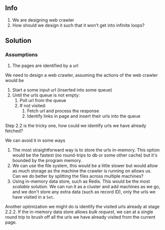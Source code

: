 ## Info

1. We are designing web crawler
2. How should we design it such that it won't get into infinite loops?

## Solution

### Assumptions

1. The pages are identified by a url

We need to design a web crawler, assuming the actions of the web crawler would be

1. Start a some input url (inserted into some queue)
2. Until the urls queue is not empty:
   1. Poll url from the queue
   2. If not visited:
      1. Fetch url and process the response
      2. Identify links in page and insert their urls into the queue

Step 2.2 is the tricky one, how could we identify urls we have already fetched?

We can avoid it in some ways

1. The most straightforward way is to store the urls in-memory. This option would be the fastest (no round-trips to db or some other cache) but it's bounded by the program memory.
2. We can use the file system, this would be a little slower but would allow as much storage as the machine the crawler is running on allows us. Can we do better by splitting the files across multiple machines?
3. Using in-memory data store, such as Redis. This would be the most _scalable_ solution. We can run it as a cluster and add machines as we go, and we don't store any extra data (such as record ID), only the urls we have visited in a `Set`.

Another optimization we might do is identify the visited urls already at stage 2.2.2. If the in-memory data store allows _bulk request_, we can at a single round trip to brush off all the urls we have already visited from the current page.
